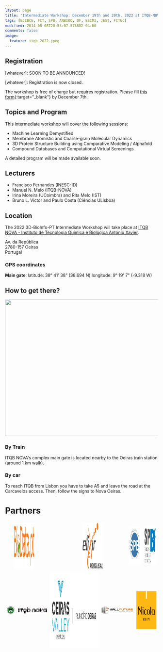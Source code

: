```yaml
---
layout: page
title: "Intermediate Workshop: December 19th and 20th, 2022 at ITQB-NOVA"
tags: [EJIBCE, FCT, SPB, ANBIOQ, DF, BSIM2, JEST, FCTUC]
modified: 2014-08-08T20:53:07.573882-04:00
comments: false
image:
  feature: itqb_2022.jpeg
---
```


## Registration

[whatever]: SOON TO BE ANNOUNCED!

[whatever]: Registration is now closed.

The workshop is free of charge but requires registration. Please fill [this form](https://docs.google.com/forms/d/e/1FAIpQLScXM0RsWPxSEBM2lyGYLyKLYRhc5rEbYCZ9I7mfu5zinzKBpQ/viewform?usp=sf_link){:target="_blank"} by December 7th.

## Topics and Program

This intermediate workshop will cover the following sessions:
- Machine Learning Demystified
- Membrane Atomistic and Coarse-grain Molecular Dynamics
- 3D Protein Structure Building using Comparative Modeling / Alphafold
- Compound Databases and Computational Virtual Screenings

A detailed program will be made available soon.

## Lecturers

- Francisco Fernandes (INESC-ID)
- Manuel N. Melo (ITQB-NOVA)
- Irina Moreira (UCoimbra) and Rita Melo (IST)
- Bruno L. Victor and Paulo Costa (Ciências ULisboa)

## Location

The 2022 3D-BioInfo-PT Intermediate Workshop will take place at [ITQB NOVA - Instituto de Tecnologia Química e Biológica António Xavier](https://www.itqb.unl.pt/).

Av. da República  
2780-157 Oeiras  
Portugal

### GPS coordinates

<b>Main gate</b>:
latitude: 38° 41' 38" (38.694 N) 
longitude: 9° 19' 7" (-9.318 W) 

## How to get there?

<img src="https://www.itqb.unl.pt/contacts/mapa.jpg" width="600" height="450" style="border:0;">

### By Train
ITQB NOVA's complex main gate is located nearby to the Oeiras train station (around 1 km walk). 

### By car
To reach ITQB from Lisbon you have to take A5 and leave the road at the Carcavelos access. Then, follow the signs to Nova Oeiras.

# Partners

<div style="display:flex;align-items:center;justify-content:center;">
  <div style="padding:5px;margin-left: 25px;margin-right: auto;display: flex;">
    <a href="https://www.biodata.pt/" target="_blank"><img src="/images/BioData.png" alt="BioData.pt" width="200" height="150"></a>
  </div>
  <div style="padding: 5px;display: flex;margin-right: auto;margin-left: 150px;">
    <a href="https://elixir-europe.org/about-us/who-we-are/nodes/portugal" target="_blank"><img src="/images/elixir_portugal.png" alt="Elixir Portugal" width="200" height="150"></a>
  </div>
  <div style="padding: 5px;padding-left: 5px;display: flex;margin-left: auto;margin-right: auto;padding-left: 80px;">
    <a href="https://www.spb.pt/" target="_blank"><img src="/images/spb.jpg" alt="Sociedade Portuguesa de Bioquímica" width="125" height="125"></a>
  </div>
  <div style="padding: 5px;display: flex;margin-left: auto;margin-right: 0;">
    <a href="https://www.spbf.pt/" target="_blank"><img src="/images/spbf.png" alt="Sociedade Portuguesa de Biofísica" width="125" height="125"></a>
  </div>
</div>

<div style="display:flex;align-items:center;justify-content:center;">
  <div style="padding: 5px;display: flex;margin-left: 0;margin-right: auto;">
    <a href="https://www.itqb.unl.pt/" target="_blank"><img src="/images/itqb_nova.png" alt="ITQB NOVA" width="250"></a>
  </div>
  <div style="padding: 5px;display: flex;margin-left: auto;margin-right: auto;">
    <a href="https://www.oeiras.pt/" target="_blank"><img src="/images/CM_Oeiras.jpg" alt="Câmara Municipal de Oeiras" width="300" height="250"></a>
  </div>
  <div style="padding: 5px;display: flex;margin-left: auto;margin-right: auto;">
    <a href="https://www.wallfuture.com/" target="_blank"><img src="/images/wall_future.png" alt="Wall Future" width="200"></a>
  </div>
  <div style="padding: 5px;display: flex;margin-left: auto;margin-right: 0;">
    <a href="https://nicola.pt/" target="_blank"><img src="/images/logo_nicola.jpg" alt="Nicola Cafés" width="125" height="125"></a>
  </div>  
</div>
